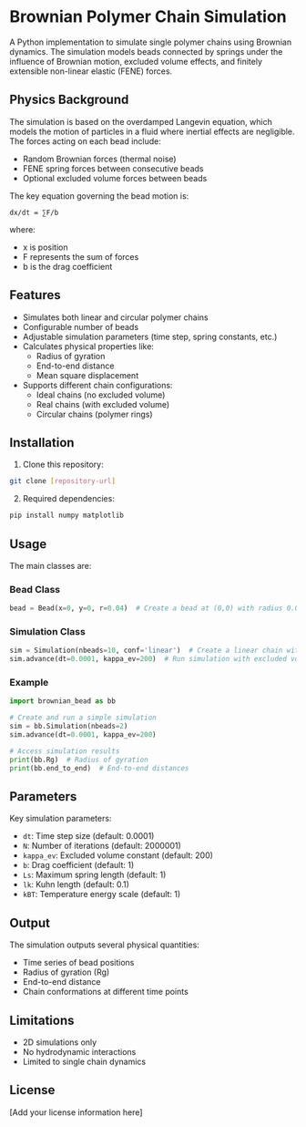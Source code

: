 # Brownian Polymer Chain Simulation

A Python implementation to simulate single polymer chains using Brownian dynamics. The simulation models beads connected by springs under the influence of Brownian motion, excluded volume effects, and finitely extensible non-linear elastic (FENE) forces.

## Physics Background

The simulation is based on the overdamped Langevin equation, which models the motion of particles in a fluid where inertial effects are negligible. The forces acting on each bead include:

- Random Brownian forces (thermal noise)
- FENE spring forces between consecutive beads
- Optional excluded volume forces between beads

The key equation governing the bead motion is:

```
dx/dt = ∑F/b
```

where:
- x is position
- F represents the sum of forces
- b is the drag coefficient

## Features

- Simulates both linear and circular polymer chains
- Configurable number of beads
- Adjustable simulation parameters (time step, spring constants, etc.)
- Calculates physical properties like:
  - Radius of gyration
  - End-to-end distance
  - Mean square displacement
- Supports different chain configurations:
  - Ideal chains (no excluded volume)
  - Real chains (with excluded volume)
  - Circular chains (polymer rings)

## Installation

1. Clone this repository:
```bash
git clone [repository-url]
```

2. Required dependencies:
```bash
pip install numpy matplotlib
```

## Usage

The main classes are:

### Bead Class
```python
bead = Bead(x=0, y=0, r=0.04)  # Create a bead at (0,0) with radius 0.04
```

### Simulation Class
```python
sim = Simulation(nbeads=10, conf='linear')  # Create a linear chain with 10 beads
sim.advance(dt=0.0001, kappa_ev=200)  # Run simulation with excluded volume
```

### Example
```python
import brownian_bead as bb

# Create and run a simple simulation
sim = bb.Simulation(nbeads=2)
sim.advance(dt=0.0001, kappa_ev=200)

# Access simulation results
print(bb.Rg)  # Radius of gyration
print(bb.end_to_end)  # End-to-end distances
```

## Parameters

Key simulation parameters:

- `dt`: Time step size (default: 0.0001)
- `N`: Number of iterations (default: 2000001)
- `kappa_ev`: Excluded volume constant (default: 200)
- `b`: Drag coefficient (default: 1)
- `Ls`: Maximum spring length (default: 1)
- `lk`: Kuhn length (default: 0.1)
- `kBT`: Temperature energy scale (default: 1)

## Output

The simulation outputs several physical quantities:

- Time series of bead positions
- Radius of gyration (Rg)
- End-to-end distance
- Chain conformations at different time points

## Limitations

- 2D simulations only
- No hydrodynamic interactions
- Limited to single chain dynamics

## License

[Add your license information here]
